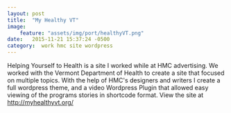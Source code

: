 ```yaml
---
layout: post
title:  "My Healthy VT"
image:
    feature: "assets/img/port/healthyVT.png"
date:   2015-11-21 15:37:24 -0500
category:  work hmc site wordpress
---
```

Helping Yourself to Health is a site I worked while at HMC advertising. We worked with the Vermont Department of Health to create a site that focused on multiple topics. With the help of HMC's designers and writers I create a full wordpress theme, and a video Wordpress Plugin that allowed easy viewing of the programs stories in shortcode format. View the site at http://myhealthyvt.org/
